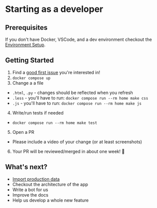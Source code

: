 # Starting as a developer

## Prerequisites

If you don't have Docker, VSCode, and a dev environment checkout the [Environment Setup](/2.%20Developers/0_Environment-Setup.md).

## Getting Started

1. Find a [good first issue](https://github.com/internetarchive/openlibrary/issues?q=is%3Aopen+is%3Aissue+label%3A%22Good+First+Issue%22+) you're interested in!
2. `docker compose up`
3. Change a a file
  - `.html`, `.py` - changes should be reflected when you refresh
  - `.less` - you'll have to run: `docker compose run --rm home make css`
  - `.js` - you'll have to run: `docker compose run --rm home make js`
4. Write/run tests if needed
  - `docker compose run --rm home make test`
5. Open a PR
  - Please include a video of your change (or at least screenshots)
6. Your PR will be reviewed/merged in about one week! 🎉

## What's next?
- [Import production data](/2.%20Developers/misc/Loading-Production-Book-Data.md)
- Checkout the architecture of the app
- Write a bot for us
- Improve the docs
- Help us develop a whole new feature
